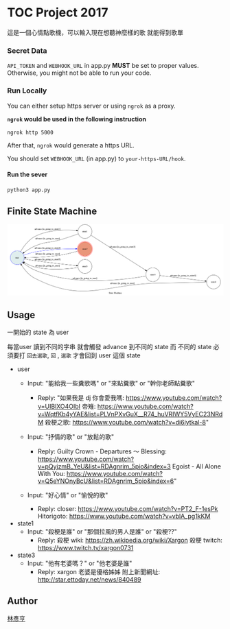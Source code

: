 # TOC Project 2017

這是一個心情點歌機，可以輸入現在想聽神麼樣的歌
就能得到歌單


### Secret Data

`API_TOKEN` and `WEBHOOK_URL` in app.py **MUST** be set to proper values.
Otherwise, you might not be able to run your code.

### Run Locally
You can either setup https server or using `ngrok` as a proxy.

**`ngrok` would be used in the following instruction**

```sh
ngrok http 5000
```

After that, `ngrok` would generate a https URL.

You should set `WEBHOOK_URL` (in app.py) to `your-https-URL/hook`.

#### Run the sever

```sh
python3 app.py
```

## Finite State Machine
![fsm](./img/show-fsm.png)

## Usage
一開始的 state 為 user 


每當user 讀到不同的字串 就會觸發 advance 到不同的 state 而 不同的 state 必須要打 `回去選歌`, `回` , `選歌` 才會回到 user 這個 state





* user
	* Input: "能給我一些糞歌嗎" or "來點糞歌" or "幹你老師點糞歌" 
		* Reply: "如果我是 dj 你會愛我嗎:
			https://www.youtube.com/watch?v=UIBlXO4OIbI
			帝雉:
			https://www.youtube.com/watch?v=WqtfKb4yYAE&list=PLVnPXvGuX__R74_huVRIWY5VyEC23NRdM
			殺梗之歌:
			https://www.youtube.com/watch?v=di6iytkal-8"

		

	* Input: "抒情的歌" or "放鬆的歌"
		* Reply: Guilty Crown - Departures ～ Blessing:
			https://www.youtube.com/watch?v=pQyjzmB_YeU&list=RDAgnrim_5pio&index=3
			Egoist - All Alone With You:
			https://www.youtube.com/watch?v=Q5eYNOnyBcU&list=RDAgnrim_5pio&index=6"

	* Input: "好心情" or "愉悅的歌"
		* Reply: closer:
			https://www.youtube.com/watch?v=PT2_F-1esPk
			Hitorigoto:
			https://www.youtube.com/watch?v=vblA_pg1kKM
* state1
	* Input: "殺梗是誰" or "那個拉風的男人是誰" or "殺梗??"
		* Reply: 殺梗 wiki:
			https://zh.wikipedia.org/wiki/Xargon
			殺梗 twitch:
			https://www.twitch.tv/xargon0731
* state3
	* Input: "他有老婆嗎？" or "他老婆是誰"
		* Reply: xargon 老婆是優格姊姊
			附上新聞網址:
			http://star.ettoday.net/news/840489


## Author
[林彥亨](https://github.com/henry0929016816)
